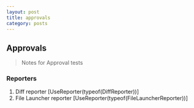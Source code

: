 ```yaml
---
layout: post
title: approvals
category: posts
---
```


## Approvals
> Notes for Approval tests

### Reporters
1. Diff reporter
        [UseReporter(typeof(DiffReporter))]
2. File Launcher reporter
        [UseReporter(typeof(FileLauncherReporter))] 